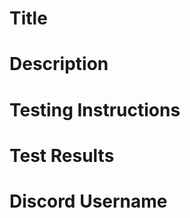 <!-- DO NOT DELETE THIS TEMPLATE -->
<!-- Failure to follow the Pull Request template may result in your PR being ignored -->

# Title

<!-- Use an appropriate title -->
<!--Please use the appropriate prefix in your PR Title-->

<!--
* feat: A new feature<br><br>
* fix: A bug fix<br><br>
* docs: Documentation only changes<br><br>
* style: Formatting, missing semi-colons, white-space, etc<br><br>
* refactor: A code change that neither fixes a bug nor adds a feature<br><br>
* perf: A code change that improves performance<br><br>
* test: Adding missing tests<br><br>
* chore : Maintain. Changes to the build process or auxiliary tools/libraries/documentation
-->

# Description

<!--Give a description about what you have added/changed, what it does, and what the command/alias is.-->

# Testing Instructions

<!-- Describe the exact steps the team and QA testers must take in order to test the change if it is a feature addition or fix. -->

# Test Results

<!--Attach a screenshot/video of your command from your test. This will help us speed up the process of reviewing the PR. -->

# Discord Username

<!--Add your discord username, including the number to the bottom of the PR message. This will help us get in contact if we need to.--> 
